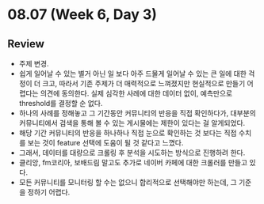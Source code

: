 # 08.07 (Week 6, Day 3)
## Review
- 주제 변경. 
- 쉽게 일어날 수 있는 별거 아닌 일 보다 아주 드물게 일어날 수 있는 큰 일에 대한 걱정이 더 크고, 따라서 기존 주제가 더 매력적으로 느껴졌지만 현실적으로 만들기 어렵다는 의견에 동의한다. 실제 심각한 사례에 대한 데이터 없이, 예측만으로 threshold를 결정할 순 없다.
- 하나의 사례를 정해놓고 그 기간동안 커뮤니티의 반응을 직접 확인하다가, 대부분의 커뮤니티에서 검색을 통해 볼 수 있는 게시물에는 제한이 있다는 걸 알게되었다.
- 해당 기간 커뮤니티의 반응을 하나하나 직접 눈으로 확인하는 것 보다는 직접 수치를 보는 것이 feature 선택에 도움이 될 것 같다고 느꼈다.
- 그래서, 데이터를 대량으로 크롤링 후 분석을 시도하는 방식으로 진행하려 한다.
- 클리앙, fm코리아, 보배드림 말고도 추가로 네이버 카페에 대한 크롤러를 만들고 있다.
- 모든 커뮤니티를 모니터링 할 수는 없으니 합리적으로 선택해야만 하는데, 그 기준을 정하기 어렵다.
